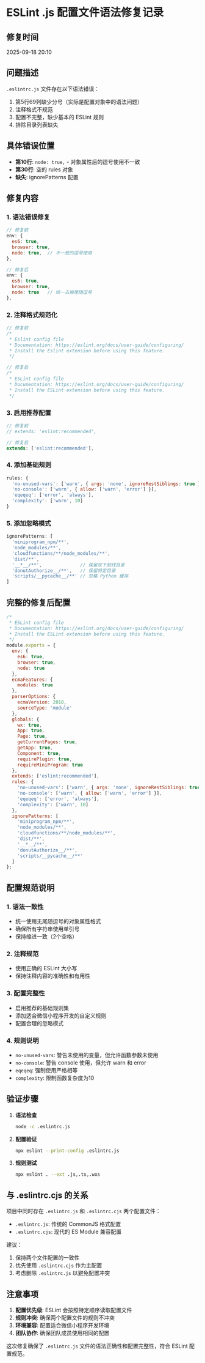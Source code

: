 # ESLint .js 配置文件语法修复记录

## 修复时间
2025-09-18 20:10

## 问题描述
`.eslintrc.js` 文件存在以下语法错误：
1. 第5行69列缺少分号（实际是配置对象中的语法问题）
2. 注释格式不规范
3. 配置不完整，缺少基本的 ESLint 规则
4. 排除目录列表缺失

## 具体错误位置
- **第10行**: `node: true,` - 对象属性后的逗号使用不一致
- **第30行**: 空的 rules 对象
- **缺失**: ignorePatterns 配置

## 修复内容

### 1. 语法错误修复
```javascript
// 修复前
env: {
  es6: true,
  browser: true,
  node: true,  // 不一致的逗号使用
},

// 修复后
env: {
  es6: true,
  browser: true,
  node: true   // 统一去掉尾随逗号
},
```

### 2. 注释格式规范化
```javascript
// 修复前
/*
 * Eslint config file
 * Documentation: https://eslint.org/docs/user-guide/configuring/
 * Install the Eslint extension before using this feature.
 */

// 修复后
/*
 * ESLint config file
 * Documentation: https://eslint.org/docs/user-guide/configuring/
 * Install the ESLint extension before using this feature.
 */
```

### 3. 启用推荐配置
```javascript
// 修复前
// extends: 'eslint:recommended',

// 修复后
extends: ['eslint:recommended'],
```

### 4. 添加基础规则
```javascript
rules: {
  'no-unused-vars': ['warn', { args: 'none', ignoreRestSiblings: true }],
  'no-console': ['warn', { allow: ['warn', 'error'] }],
  'eqeqeq': ['error', 'always'],
  'complexity': ['warn', 10]
}
```

### 5. 添加忽略模式
```javascript
ignorePatterns: [
  'miniprogram_npm/**',
  'node_modules/**',
  'cloudfunctions/**/node_modules/**',
  'dist/**',
  '__*__/**',              // 保留双下划线目录
  'donutAuthorize__/**',   // 保留特定目录
  'scripts/__pycache__/**' // 忽略 Python 缓存
]
```

## 完整的修复后配置

```javascript
/*
 * ESLint config file
 * Documentation: https://eslint.org/docs/user-guide/configuring/
 * Install the ESLint extension before using this feature.
 */
module.exports = {
  env: {
    es6: true,
    browser: true,
    node: true
  },
  ecmaFeatures: {
    modules: true
  },
  parserOptions: {
    ecmaVersion: 2018,
    sourceType: 'module'
  },
  globals: {
    wx: true,
    App: true,
    Page: true,
    getCurrentPages: true,
    getApp: true,
    Component: true,
    requirePlugin: true,
    requireMiniProgram: true
  },
  extends: ['eslint:recommended'],
  rules: {
    'no-unused-vars': ['warn', { args: 'none', ignoreRestSiblings: true }],
    'no-console': ['warn', { allow: ['warn', 'error'] }],
    'eqeqeq': ['error', 'always'],
    'complexity': ['warn', 10]
  },
  ignorePatterns: [
    'miniprogram_npm/**',
    'node_modules/**',
    'cloudfunctions/**/node_modules/**',
    'dist/**',
    '__*__/**',
    'donutAuthorize__/**',
    'scripts/__pycache__/**'
  ]
};
```

## 配置规范说明

### 1. 语法一致性
- 统一使用无尾随逗号的对象属性格式
- 确保所有字符串使用单引号
- 保持缩进一致（2个空格）

### 2. 注释规范
- 使用正确的 ESLint 大小写
- 保持注释内容的准确性和有用性

### 3. 配置完整性
- 启用推荐的基础规则集
- 添加适合微信小程序开发的自定义规则
- 配置合理的忽略模式

### 4. 规则说明
- `no-unused-vars`: 警告未使用的变量，但允许函数参数未使用
- `no-console`: 警告 console 使用，但允许 warn 和 error
- `eqeqeq`: 强制使用严格相等
- `complexity`: 限制函数复杂度为10

## 验证步骤

1. **语法检查**
   ```bash
   node -c .eslintrc.js
   ```

2. **配置验证**
   ```bash
   npx eslint --print-config .eslintrc.js
   ```

3. **规则测试**
   ```bash
   npx eslint . --ext .js,.ts,.wxs
   ```

## 与 .eslintrc.cjs 的关系

项目中同时存在 `.eslintrc.js` 和 `.eslintrc.cjs` 两个配置文件：

- `.eslintrc.js`: 传统的 CommonJS 格式配置
- `.eslintrc.cjs`: 现代的 ES Module 兼容配置

建议：
1. 保持两个文件配置的一致性
2. 优先使用 `.eslintrc.cjs` 作为主配置
3. 考虑删除 `.eslintrc.js` 以避免配置冲突

## 注意事项

1. **配置优先级**: ESLint 会按照特定顺序读取配置文件
2. **规则冲突**: 确保两个配置文件的规则不冲突
3. **环境兼容**: 配置适合微信小程序开发环境
4. **团队协作**: 确保团队成员使用相同的配置

这次修复确保了 `.eslintrc.js` 文件的语法正确性和配置完整性，符合 ESLint 配置规范。